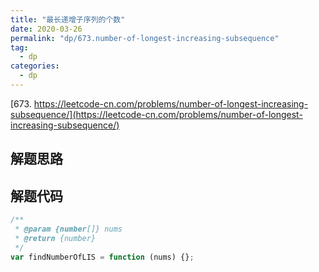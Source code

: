 ```yaml
---
title: "最长递增子序列的个数"
date: 2020-03-26
permalink: "dp/673.number-of-longest-increasing-subsequence"
tag:
  - dp
categories:
  - dp
---
```


[673. https://leetcode-cn.com/problems/number-of-longest-increasing-subsequence/](https://leetcode-cn.com/problems/number-of-longest-increasing-subsequence/)

## 解题思路

## 解题代码

```js
/**
 * @param {number[]} nums
 * @return {number}
 */
var findNumberOfLIS = function (nums) {};
```
